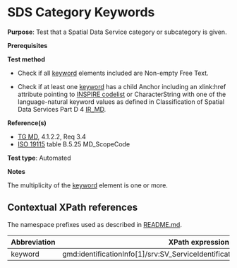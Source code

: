 # SDS Category Keywords

**Purpose**: Test that a Spatial Data Service category or subcategory is given.

**Prerequisites**

**Test method**

* Check if all [keyword](#keyword) elements included are Non-empty Free Text.

* Check if at least one [keyword](#keyword) has a child Anchor including an xlink:href attribute pointing to [INSPIRE codelist](http://inspire.ec.europa.eu/metadata-codelist/SpatialDataServiceCategory) or CharacterString with one of the language-natural keyword values as defined in Classification of Spatial Data Services Part D 4 [IR_MD](./README.md#ref_IR_MD).

**Reference(s)**	 

* [TG MD](./README.md#ref_TG_MD), 4.1.2.2, Req 3.4
* [ISO 19115](./README.md#ref_ISO_19115) table B.5.25 MD_ScopeCode 

**Test type**: Automated

**Notes**

The multiplicity of the [keyword](#keyword) element is one or more.

## Contextual XPath references

The namespace prefixes used as described in [README.md](./README.md#namespaces).

Abbreviation                                   |  XPath expression (relative to gmd:MD_Metadata)
-----------------------------------------------| -------------------------------------------------------------------------
<a name="keyword"></a> keyword   | gmd:identificationInfo[1]/srv:SV_ServiceIdentification/gmd:descriptiveKeywords/gmd:MD_Keywords/gmd:keyword
